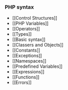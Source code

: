### PHP syntax
- [[Control Structures]]
- [[PHP Variables]]
- [[Operators]]
- [[Types]]
- [[Basic syntax]]
- [[Classers and Objects]]
- [[Constants]]
- [[Exceptions]]
- [[Namespaces]]
- [[Predefined Variables]]
- [[Expressions]]
- [[Functions]]
- [[Errors]]
